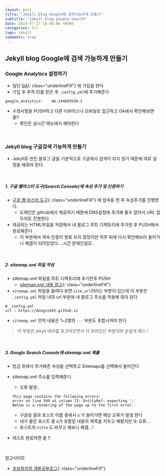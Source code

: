 ```yaml
---
layout: post
title: "Jekyll blog Google에 검색가능하게 만들기"
subtitle: "jekyll blog google search"
date: 2019-07-27 18:00:00 +0900
categories: til
tags: Jekyll
comments: true
---
```


## Jekyll blog Google에 검색 가능하게 만들기



### Google Analytics 설정하기

- 일단 [GA](https://analytics.google.com/analytics/web/?authuser=0#/provision/SignUp/){: class="underlineFill"} 에 가입을 한다
- 가입 후 추적 ID를 받은 후 `_config.yml`에 추가해준다

```
google_analytics:    UA-144665538-1
```

- 수정사항을 PUSH하고 다른 디바이스나 모바일로 접근하고 GA에서 확인해보면 끝!!
  - 확인은 실시간 메뉴에서 해야한다

<br>

### Jekyll blog 구글검색 가능하게 만들기


- Jekyll로 만든 블로그 글을 기본적으로 구글에서 검색이 되지 않기 때문에 따로 설정을 해줘야 한다.

<br>

##### 1. 구글 웹마스터 도구(Search Console)에 속성 추가 및 인증하기

- [구글 웹 마스터 도구](https://search.google.com/search-console/about?hl=ko&utm_source=wmx&utm_medium=wmx-welcome){: class="underlineFill"} 에 접속을 한 후 속성추가를 진행한다.
  - 도메인은 github에서 제공하기 때문에 DNS설정에 추가해 줄수 없어서 URL 접두어로 진행한다
- 제공되는 HTML파일을 저장해서 내 블로그 루트 디렉토리에 추가한 후 PUSH해서 완료해준다
  - 이 부분에서 계속 인증이 완료 되지 않았지만 하루 뒤에 다시 확인해보러 들어가니 해결이 되어있었다....시간 문제인걸로..

<br>

##### 2. sitemap.xml 파일 작성

- sitemap.xml 파일을 루트 디렉토리에 추가한후 PUSH
  - [sitemap.xml 내용 참고](https://github.com/wayhome25/wayhome25.github.io/blob/master/sitemap.xml){: class="underlineFill"}
- `sitemap.xml` 파일을 들여다 보면 `site.url`이라는 부분이 있는데  이 부분은 `_config.yml` 파일 내의 url  부분에 내 블로그 주소를 적용해 줘야 된다

```
# _config.yml
url : https://dongsik93.github.io
```

- `sitemap.xml` 안의 내용은 1~2행의 `---` 부분도 포함시켜야 한다

> 이 부분은 jekyll 테마를 포크떠오면서 다 되어있던 부분이라 손쉽게 패스 ! 

<br>

##### 3. Google Search Console에 sitemap.xml 제출

- 방금 위에서 추가해준 속성을 선택하고 Sitemaps를 선택해서 들어간다

- sitemap.xml 주소를 입력해준다

  - 오류 발생..

  ```
  This page contains the following errors:
  error on line 549 at column 72: EntityRef: expecting ';'
  Below is a rendering of the page up to the first error.
  ```

  - 구글링 결과 포스트 이름 중에서 `&` 가 들어가면 해당 오류가 발생 한다
  - 내가 올린 포스트 중 `&`가 포함된 내용의 제목을 지우고 해봤지만 또 오류...
  - 포스트의 `title` 도 바꾸고 해보니 해결...!

- 테스트 완료하면 끝 !!

<br>

참고사이트
- [초보몽키의 개발공부로그](https://wayhome25.github.io/etc/2017/02/20/google-search-sitemap-jekyll/){: class="underlineFill"}